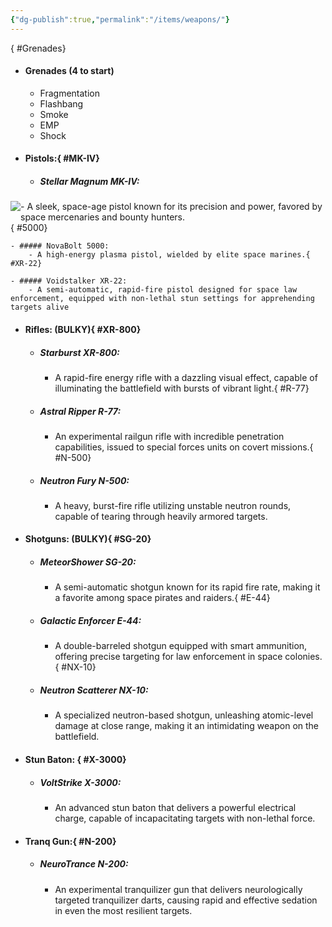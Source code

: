 ```yaml
---
{"dg-publish":true,"permalink":"/items/weapons/"}
---
```


<style>  
.main {
	display: flex;
	justify-content: center;
}  
</style>
{ #Grenades}

- #### Grenades (4 to start) 

	- Fragmentation
	- Flashbang
	- Smoke
	- EMP
	- Shock

- #### Pistols:{ #MK-IV}

	- ##### Stellar Magnum MK-IV:
 <div class="main">
 <div width=64px><img src="https://i.imgur.com/F4NYW1e.png"/></div><div>- A sleek, space-age pistol known for its precision and power, favored by space mercenaries and bounty hunters.</div>
 </div>
{ #5000}

		
	- ##### NovaBolt 5000:
		- A high-energy plasma pistol, wielded by elite space marines.{ #XR-22}

	- ##### Voidstalker XR-22:
		- A semi-automatic, rapid-fire pistol designed for space law enforcement, equipped with non-lethal stun settings for apprehending targets alive

- #### Rifles: (BULKY){ #XR-800}

	- ##### Starburst XR-800:
		- A rapid-fire energy rifle with a dazzling visual effect, capable of illuminating the battlefield with bursts of vibrant light.{ #R-77}

	- ##### Astral Ripper R-77:
		- An experimental railgun rifle with incredible penetration capabilities, issued to special forces units on covert missions.{ #N-500}

	- ##### Neutron Fury N-500:
		- A heavy, burst-fire rifle utilizing unstable neutron rounds, capable of tearing through heavily armored targets.

- #### Shotguns: (BULKY){ #SG-20}

	- ##### MeteorShower SG-20:
		- A semi-automatic shotgun known for its rapid fire rate, making it a favorite among space pirates and raiders.{ #E-44}

	- ##### Galactic Enforcer E-44:
		- A double-barreled shotgun equipped with smart ammunition, offering precise targeting for law enforcement in space colonies.{ #NX-10}

	- ##### Neutron Scatterer NX-10:
		- A specialized neutron-based shotgun, unleashing atomic-level damage at close range, making it an intimidating weapon on the battlefield.

- #### Stun Baton: { #X-3000}

	- ##### VoltStrike X-3000:
		- An advanced stun baton that delivers a powerful electrical charge, capable of incapacitating targets with non-lethal force.

- #### Tranq Gun:{ #N-200}

	- ##### NeuroTrance N-200:
		- An experimental tranquilizer gun that delivers neurologically targeted tranquilizer darts, causing rapid and effective sedation in even the most resilient targets.